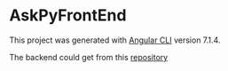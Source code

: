 # AskPyFrontEnd

This project was generated with [Angular CLI](https://github.com/angular/angular-cli) version 7.1.4.
<br>

The backend could get from this [repository](https://github.com/Issacwww/AskPyBackEnd)
